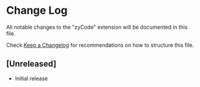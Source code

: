 # Change Log

All notable changes to the "zyCode" extension will be documented in this file.

Check [Keep a Changelog](http://keepachangelog.com/) for recommendations on how to structure this file.

## [Unreleased]

- Initial release